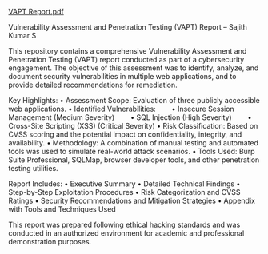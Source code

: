 
[ VAPT Report.pdf](https://github.com/user-attachments/files/20259173/Sajith.VAPT.Report.pdf)


Vulnerability Assessment and Penetration Testing (VAPT) Report – Sajith Kumar S

This repository contains a comprehensive Vulnerability Assessment and Penetration Testing (VAPT) report conducted as part of a cybersecurity engagement. The objective of this assessment was to identify, analyze, and document security vulnerabilities in multiple web applications, and to provide detailed recommendations for remediation.

Key Highlights:
• Assessment Scope: Evaluation of three publicly accessible web applications.
• Identified Vulnerabilities:
  • Insecure Session Management (Medium Severity)
  • SQL Injection (High Severity)
  • Cross-Site Scripting (XSS) (Critical Severity)
• Risk Classification: Based on CVSS scoring and the potential impact on confidentiality, integrity, and availability.
• Methodology: A combination of manual testing and automated tools was used to simulate real-world attack scenarios.
• Tools Used: Burp Suite Professional, SQLMap, browser developer tools, and other penetration testing utilities.

Report Includes:
• Executive Summary
• Detailed Technical Findings
• Step-by-Step Exploitation Procedures
• Risk Categorization and CVSS Ratings
• Security Recommendations and Mitigation Strategies
• Appendix with Tools and Techniques Used

This report was prepared following ethical hacking standards and was conducted in an authorized environment for academic and professional demonstration purposes.
